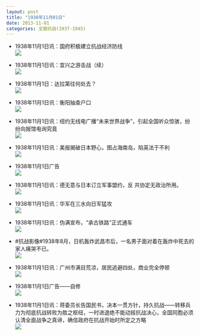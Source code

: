 ```yaml
---
layout: post
title: "1938年11月01日"
date: 2013-11-01
categories: 全面抗战(1937-1945)
---
```


<meta name="referrer" content="no-referrer" />

- 1938年11月1日讯：国府积极建立抗战经济防线 <br/><img src="https://ww1.sinaimg.cn/large/aca367d8jw1ea5x97lbx0j20he0dtdk5.jpg" />

- 1938年11月1日讯：宜兴之游击战（续） <br/><img src="https://ww3.sinaimg.cn/large/aca367d8jw1ea5viqqjbvj20cs0hr455.jpg" />

- 1938年11月1日：达拉第往何处去？ <br/><img src="https://ww1.sinaimg.cn/large/aca367d8jw1ea5tsb2tvtj20cs0g344o.jpg" />

- 1938年11月1日讯：衡阳抽查户口 <br/><img src="https://ww3.sinaimg.cn/large/aca367d8jw1ea5s1wdgkxj209405rt9d.jpg" />

- 1938年11月1日讯：纽约无线电广播“未来世界战争”，引起全国听众惊骇，纷纷向报馆电询究竟 <br/><img src="https://ww2.sinaimg.cn/large/aca367d8jw1ea5ol34n6qj20eo0h042d.jpg" />

- 1938年11月1日讯：美报揭破日本野心，图占海南岛，陷英法于不利 <br/><img src="https://ww1.sinaimg.cn/large/aca367d8jw1ea5l4aho2cj20cs0c8gpc.jpg" />

- 1938年11月1日广告 <br/><img src="https://ww3.sinaimg.cn/large/aca367d8jw1ea5jdtiyjmj20du0bcmzb.jpg" />

- 1938年11月1日讯：德无意与日本订立军事盟约，反 共协定无政治所用。 <br/><img src="https://ww1.sinaimg.cn/large/aca367d8jw1ea5fwybhpcj20cs0rndmn.jpg" />

- 1938年11月1日讯：华军在三水向日军猛攻 <br/><img src="https://ww3.sinaimg.cn/large/aca367d8jw1ea5e6k0b8dj20b006v75j.jpg" />

- 1938年11月1日讯：伪满宣布，“承古铁路”正式通车 <br/><img src="https://ww4.sinaimg.cn/large/aca367d8jw1ea5cg4syhqj20cz06gwfx.jpg" />

- #抗战影像#1938年8月，日机轰炸武昌市后，一名男子面对着在轰炸中死去的家人痛哭不已。 <br/><img src="https://ww3.sinaimg.cn/large/aca367d8jw1ea5aezx8a8j20b407g0t1.jpg" />

- 1938年11月1日讯：广州市满目荒凉，居民逃避四处，商业完全停顿 <br/><img src="https://ww4.sinaimg.cn/large/aca367d8jw1ea58z7p9cej20ky0e1q8p.jpg" />

- 1938年11月1日广告——自修 <br/><img src="https://ww2.sinaimg.cn/large/aca367d8jw1ea578vq8dij206g0em0tt.jpg" />

- 1938年11月1日讯：蒋委员长告国民书，决本一贯方针，持久抗战——转移兵力为彻底抗战转败为胜之枢纽，一时进退绝不能动摇抗战决心，全国同胞必须认清全面战争之真谛，确信政府在抗战开始时所定之方略 <br/><img src="https://ww2.sinaimg.cn/large/aca367d8jw1ea55idng7aj20cs3qcb29.jpg" />

